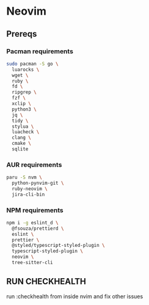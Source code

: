 # Neovim

## Prereqs

### Pacman requirements

```bash
sudo pacman -S go \
  luarocks \
  wget \
  ruby \
  fd \
  ripgrep \
  fzf \
  xclip \
  python3 \
  jq \
  tidy \
  stylua \
  luacheck \
  clang \
  cmake \
  sqlite
```

### AUR requirements

```bash
paru -S nvm \
  python-pynvim-git \
  ruby-neovim \
  jira-cli-bin
```

### NPM requirements

```bash
npm i -g eslint_d \
  @fsouza/prettierd \
  eslint \
  prettier \
  @styled/typescript-styled-plugin \
  typescript-styled-plugin \
  neovim \
  tree-sitter-cli
```

## RUN CHECKHEALTH

run :checkhealth from inside nvim and fix other issues
